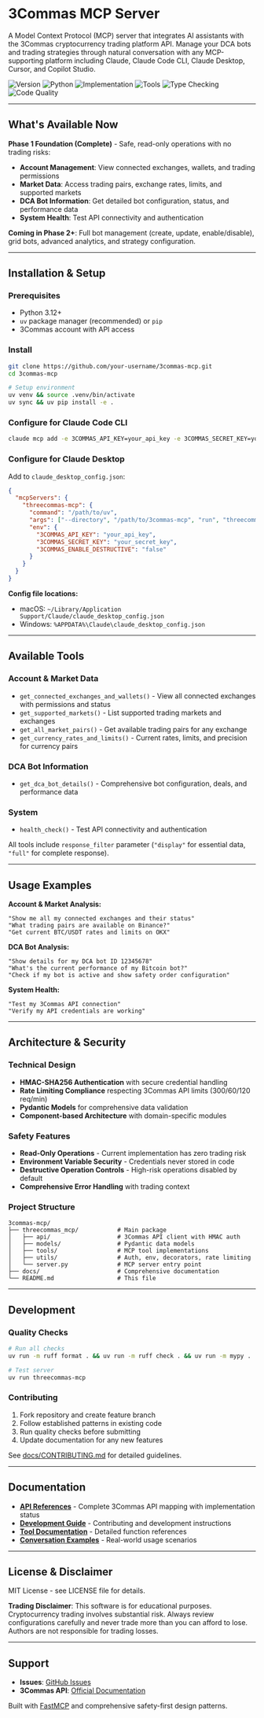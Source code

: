 # 3Commas MCP Server

A Model Context Protocol (MCP) server that integrates AI assistants with the 3Commas cryptocurrency trading platform API. Manage your DCA bots and trading strategies through natural conversation with any MCP-supporting platform including Claude, Claude Code CLI, Claude Desktop, Cursor, and Copilot Studio.

![Version](https://img.shields.io/badge/version-0.1.0-blue)
![Python](https://img.shields.io/badge/python-3.12+-green)
![Implementation](https://img.shields.io/badge/phase_1-complete-success)
![Tools](https://img.shields.io/badge/tools-5_available-brightgreen)
![Type Checking](https://img.shields.io/badge/type_checking-mypy-brightgreen)
![Code Quality](https://img.shields.io/badge/code_quality-100%25-success)

---

## What's Available Now

**Phase 1 Foundation (Complete)** - Safe, read-only operations with no trading risks:

- **Account Management**: View connected exchanges, wallets, and trading permissions
- **Market Data**: Access trading pairs, exchange rates, limits, and supported markets  
- **DCA Bot Information**: Get detailed bot configuration, status, and performance data
- **System Health**: Test API connectivity and authentication

**Coming in Phase 2+**: Full bot management (create, update, enable/disable), grid bots, advanced analytics, and strategy configuration.

---

## Installation & Setup

### Prerequisites
- Python 3.12+
- `uv` package manager (recommended) or `pip`
- 3Commas account with API access

### Install
```bash
git clone https://github.com/your-username/3commas-mcp.git
cd 3commas-mcp

# Setup environment
uv venv && source .venv/bin/activate
uv sync && uv pip install -e .
```

### Configure for Claude Code CLI
```bash
claude mcp add -e 3COMMAS_API_KEY=your_api_key -e 3COMMAS_SECRET_KEY=your_secret_key -e 3COMMAS_ENABLE_DESTRUCTIVE=false -s user threecommas-mcp -- "threecommas-mcp"
```

### Configure for Claude Desktop
Add to `claude_desktop_config.json`:
```json
{
  "mcpServers": {
    "threecommas-mcp": {
      "command": "/path/to/uv",
      "args": ["--directory", "/path/to/3commas-mcp", "run", "threecommas-mcp"],
      "env": {
        "3COMMAS_API_KEY": "your_api_key",
        "3COMMAS_SECRET_KEY": "your_secret_key", 
        "3COMMAS_ENABLE_DESTRUCTIVE": "false"
      }
    }
  }
}
```

**Config file locations:**
- macOS: `~/Library/Application Support/Claude/claude_desktop_config.json`
- Windows: `%APPDATA%\Claude\claude_desktop_config.json`

---

## Available Tools

### Account & Market Data
- `get_connected_exchanges_and_wallets()` - View all connected exchanges with permissions and status
- `get_supported_markets()` - List supported trading markets and exchanges
- `get_all_market_pairs()` - Get available trading pairs for any exchange
- `get_currency_rates_and_limits()` - Current rates, limits, and precision for currency pairs

### DCA Bot Information  
- `get_dca_bot_details()` - Comprehensive bot configuration, deals, and performance data

### System
- `health_check()` - Test API connectivity and authentication

All tools include `response_filter` parameter (`"display"` for essential data, `"full"` for complete response).

---

## Usage Examples

**Account & Market Analysis:**
```
"Show me all my connected exchanges and their status"
"What trading pairs are available on Binance?"
"Get current BTC/USDT rates and limits on OKX"
```

**DCA Bot Analysis:**
```
"Show details for my DCA bot ID 12345678"
"What's the current performance of my Bitcoin bot?"
"Check if my bot is active and show safety order configuration"
```

**System Health:**
```
"Test my 3Commas API connection"
"Verify my API credentials are working"
```

---

## Architecture & Security

### Technical Design
- **HMAC-SHA256 Authentication** with secure credential handling
- **Rate Limiting Compliance** respecting 3Commas API limits (300/60/120 req/min)
- **Pydantic Models** for comprehensive data validation
- **Component-based Architecture** with domain-specific modules

### Safety Features
- **Read-Only Operations** - Current implementation has zero trading risk
- **Environment Variable Security** - Credentials never stored in code
- **Destructive Operation Controls** - High-risk operations disabled by default
- **Comprehensive Error Handling** with trading context

### Project Structure
```
3commas-mcp/
├── threecommas_mcp/           # Main package
│   ├── api/                   # 3Commas API client with HMAC auth
│   ├── models/                # Pydantic data models  
│   ├── tools/                 # MCP tool implementations
│   ├── utils/                 # Auth, env, decorators, rate limiting
│   └── server.py              # MCP server entry point
├── docs/                      # Comprehensive documentation
└── README.md                  # This file
```

---

## Development

### Quality Checks
```bash
# Run all checks
uv run -m ruff format . && uv run -m ruff check . && uv run -m mypy .

# Test server
uv run threecommas-mcp
```

### Contributing
1. Fork repository and create feature branch
2. Follow established patterns in existing code
3. Run quality checks before submitting
4. Update documentation for any new features

See [docs/CONTRIBUTING.md](docs/CONTRIBUTING.md) for detailed guidelines.

---

## Documentation

- **[API References](docs/API_REFERENCES.md)** - Complete 3Commas API mapping with implementation status
- **[Development Guide](docs/DEVELOPMENT.md)** - Contributing and development instructions  
- **[Tool Documentation](docs/tools/)** - Detailed function references
- **[Conversation Examples](docs/conversations/)** - Real-world usage scenarios

---

## License & Disclaimer

MIT License - see LICENSE file for details.

**Trading Disclaimer**: This software is for educational purposes. Cryptocurrency trading involves substantial risk. Always review configurations carefully and never trade more than you can afford to lose. Authors are not responsible for trading losses.

---

## Support

- **Issues**: [GitHub Issues](https://github.com/your-username/3commas-mcp/issues)
- **3Commas API**: [Official Documentation](https://developers.3commas.io/)

Built with [FastMCP](https://gofastmcp.com) and comprehensive safety-first design patterns.